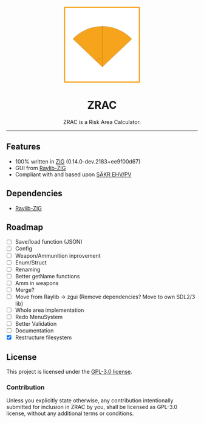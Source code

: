 <p align="center">
  <img src="/assets/icon.png" alt="ZRAC" width="200"/>
  <h1 align="center">ZRAC</h1>
</p>

<p align="center">
  ZRAC is a Risk Area Calculator.
</p>


---
## Features

* 100% written in [ZIG] (0.14.0-dev.2183+ee9f00d67)
* GUI from [Raylib-ZIG] 
* Compliant with and based upon [SÄKR EHV/PV]
  
## Dependencies

* [Raylib-ZIG] 

## Roadmap

* [ ] Save/load function (JSON)
* [ ] Config
* [ ]  Weapon/Ammunition inprovement
  * [ ] Enum/Struct
  * [ ] Renaming
  * [ ] Better getName functions
  * [ ] Amm in weapons
  * [ ] Merge?
* [ ] Move from Raylib -> zgui (Remove dependencies? Move to own SDL2/3 lib)
* [ ] Whole area implementation
* [ ] Redo MenuSystem
* [ ] Better Validation
* [ ] Documentation
* [X] Restructure filesystem

## License

This project is licensed under the [GPL-3.0 license].

### Contribution

Unless you explicitly state otherwise, any contribution intentionally submitted
for inclusion in ZRAC by you, shall be licensed as GPL-3.0 license, without any additional
terms or conditions.

[ZIG]:https://ziglang.org/
[GPL-3.0 license]:https://github.com/Atomvapen/ZRAC/blob/next/LICENSE
[Raylib-ZIG]:https://github.com/Not-Nik/raylib-zig
[SÄKR EHV/PV]:https://www.forsvarsmakten.se/siteassets/2-om-forsvarsmakten/dokument/reglementen/sakr-ehv-pv.pdf


